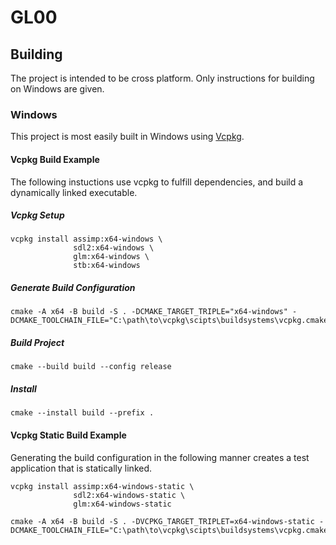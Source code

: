 GL00
====

## Building

The project is intended to be cross platform.
Only instructions for building on Windows are given.

### Windows

This project is most easily built in Windows using
[Vcpkg](https://github.com/microsoft/vcpkg).

#### Vcpkg Build Example

The following instuctions use vcpkg to fulfill dependencies, and build a
dynamically linked executable.

##### Vcpkg Setup
```
vcpkg install assimp:x64-windows \
              sdl2:x64-windows \
              glm:x64-windows \
              stb:x64-windows
```

##### Generate Build Configuration
```
cmake -A x64 -B build -S . -DCMAKE_TARGET_TRIPLE="x64-windows" -DCMAKE_TOOLCHAIN_FILE="C:\path\to\vcpkg\scipts\buildsystems\vcpkg.cmake"
```

##### Build Project
```
cmake --build build --config release
```

##### Install
```
cmake --install build --prefix .
```

#### Vcpkg Static Build Example

Generating the build configuration in the following manner creates a test
application that is statically linked.

```
vcpkg install assimp:x64-windows-static \
              sdl2:x64-windows-static \
              glm:x64-windows-static

cmake -A x64 -B build -S . -DVCPKG_TARGET_TRIPLET=x64-windows-static -DCMAKE_TOOLCHAIN_FILE="C:\path\to\vcpkg\scipts\buildsystems\vcpkg.cmake"
```

